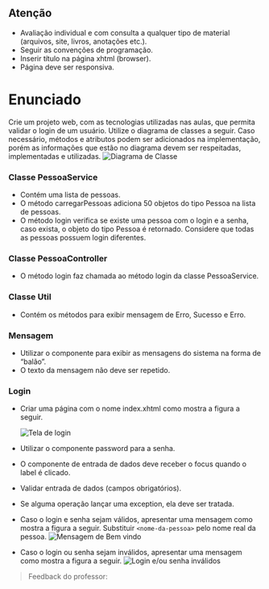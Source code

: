 ## Atenção

* Avaliação individual e com consulta a qualquer tipo de material (arquivos, site, livros, anotações etc.).
* Seguir as convenções de programação.
* Inserir título na página xhtml (browser).
* Página deve ser responsiva.

# Enunciado

Crie um projeto web, com as tecnologias utilizadas nas aulas, que permita validar o login de um usuário. Utilize o diagrama de classes a seguir. Caso necessário, métodos e atributos podem ser adicionados na implementação, porém as informações que estão no diagrama devem ser respeitadas, implementadas e utilizadas.
![Diagrama de Classe](https://images2.imgbox.com/75/ac/5KqhpeXV_o.png)


### Classe PessoaService

* Contém uma lista de pessoas.
* O método carregarPessoas adiciona 50 objetos do tipo Pessoa na lista de pessoas.
* O método login verifica se existe uma pessoa com o login e a senha, caso exista, o objeto do tipo Pessoa é retornado. Considere que todas as pessoas possuem login diferentes.

### Classe PessoaController

* O método login faz chamada ao método login da classe PessoaService.

### Classe Util

* Contém os métodos para exibir mensagem de Erro, Sucesso e Erro.

### Mensagem

* Utilizar o componente para exibir as mensagens do sistema na forma de “balão”.
* O texto da mensagem não deve ser repetido.

### Login

* Criar uma página com o nome index.xhtml como mostra a figura a seguir.
    
    ![Tela de login](https://images2.imgbox.com/8c/1c/tFnGvxc9_o.png "Tela de login")
    
* Utilizar o componente password para a senha.
* O componente de entrada de dados deve receber o focus quando o label é clicado.
* Validar entrada de dados (campos obrigatórios).
* Se alguma operação lançar uma exception, ela deve ser tratada.
* Caso o login e senha sejam válidos, apresentar uma mensagem como mostra a figura a seguir. Substituir `<nome-da-pessoa>` pelo nome real da pessoa.
        ![Mensagem de Bem vindo](https://images2.imgbox.com/d8/4e/lQty3vVz_o.png)
 * Caso o login ou senha sejam inválidos, apresentar uma mensagem como mostra a figura a seguir.
![Login e/ou senha inválidos](https://images2.imgbox.com/94/01/DuYABLeJ_o.png)

>Feedback do professor:

